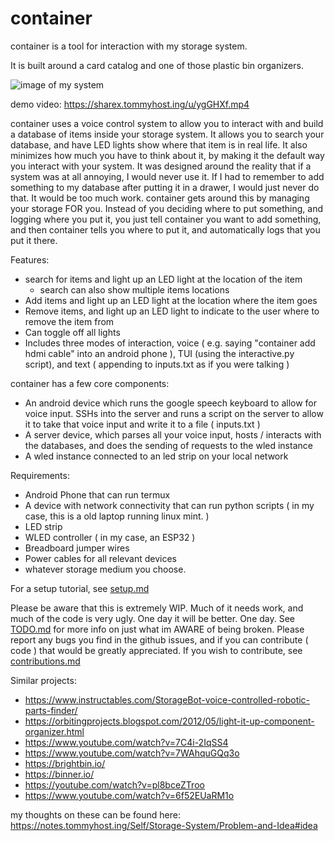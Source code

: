 # container


container is a tool for interaction with my storage system.

It is built around a card catalog and one of those plastic bin organizers.

![image of my system](/images/pic.jpg)

demo video: https://sharex.tommyhost.ing/u/ygGHXf.mp4

container uses a voice control system to allow you to interact with and build a database of items inside your storage system. It allows you to search your database, and have LED lights show where that item is in real life. It also minimizes how much you have to think about it, by making it the default way you interact with your system. It was designed around the reality that if a system was at all annoying, I would never use it. If I had to remember to add something to my database after putting it in a drawer, I would just never do that. It would be too much work. container gets around this by managing your storage FOR you. Instead of you deciding where to put something, and logging where you put it, you just tell container you want to add something, and then container tells you where to put it, and automatically logs that you put it there. 

Features:
  * search for items and light up an LED light at the location of the item
    * search can also show multiple items locations
  * Add items and light up an LED light at the location where the item goes
  * Remove items, and light up an LED light to indicate to the user where to remove the item from
  * Can toggle off all lights 
  * Includes three modes of interaction, voice ( e.g. saying "container add hdmi cable" into an android phone ), TUI (using the interactive.py script), and text ( appending to inputs.txt as if you were talking )


container has a few core components:
  * An android device which runs the google speech keyboard to allow for voice input. SSHs into the server and runs a script on the server to allow it to take that voice input and write it to a file ( inputs.txt )
  * A server device, which parses all your voice input, hosts / interacts with the databases, and does the sending of requests to the wled instance
  * A wled instance connected to an led strip on your local network


Requirements:
  * Android Phone that can run termux
  * A device with network connectivity that can run python scripts ( in my case, this is a old laptop running linux mint. )
  * LED strip
  * WLED controller ( in my case, an ESP32 )
  * Breadboard jumper wires
  * Power cables for all relevant devices 
  * whatever storage medium you choose.
  
For a setup tutorial, see [setup.md](docs/setup.md)


Please be aware that this is extremely WIP. Much of it needs work, and much of the code is very ugly. One day it will be better. One day.  See [TODO.md](todo.md) for more info on just what im AWARE of being broken. Please report any bugs you find in the github issues, and if you can contribute ( code ) that would be greatly appreciated. If you wish to contribute, see [contributions.md](docs/contributions.md)


Similar projects:
  * https://www.instructables.com/StorageBot-voice-controlled-robotic-parts-finder/
  * https://orbitingprojects.blogspot.com/2012/05/light-it-up-component-organizer.html
  * https://www.youtube.com/watch?v=7C4i-2IqSS4
  * https://www.youtube.com/watch?v=7WAhquGQq3o
  * https://brightbin.io/
  * https://binner.io/
  * https://youtube.com/watch?v=pl8bceZTroo
  * https://www.youtube.com/watch?v=6f52EUaRM1o

  my thoughts on these can be found here: https://notes.tommyhost.ing/Self/Storage-System/Problem-and-Idea#idea
